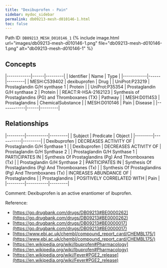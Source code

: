 ```yaml
---
title: "Dexibuprofen - Pain"
sidebar: mydoc_sidebar
permalink: db09213-mesh-d010146-1.html
toc: false 
---
```



Path ID: `DB09213_MESH_D010146_1`
{% include image.html url="images/db09213-mesh-d010146-1.png" file="db09213-mesh-d010146-1.png" alt="db09213-mesh-d010146-1" %}

## Concepts

|------------|------|---------|
| Identifier | Name | Type    |
|------------|------|---------|
| MESH:C539402 | dexibuprofen | Drug |
| UniProt:P23219 | Prostaglandin G/H synthase 1 | Protein |
| UniProt:P35354 | Prostaglandin G/H synthase 2 | Protein |
| REACT:R-HSA-2162123 | Synthesis of Prostaglandins (PG) and Thromboxanes (TX) | Pathway |
| MESH:D011453 | Prostaglandins | ChemicalSubstance |
| MESH:D010146 | Pain | Disease |
|------------|------|---------|

## Relationships

|---------|-----------|---------|
| Subject | Predicate | Object  |
|---------|-----------|---------|
| Dexibuprofen | DECREASES ACTIVITY OF | Prostaglandin G/H Synthase 1 |
| Dexibuprofen | DECREASES ACTIVITY OF | Prostaglandin G/H Synthase 2 |
| Prostaglandin G/H Synthase 1 | PARTICIPATES IN | Synthesis Of Prostaglandins (Pg) And Thromboxanes (Tx) |
| Prostaglandin G/H Synthase 2 | PARTICIPATES IN | Synthesis Of Prostaglandins (Pg) And Thromboxanes (Tx) |
| Synthesis Of Prostaglandins (Pg) And Thromboxanes (Tx) | INCREASES ABUNDANCE OF | Prostaglandins |
| Prostaglandins | POSITIVELY CORRELATED WITH | Pain |
|---------|-----------|---------|

Comment: Dexibuprofen is an active enantiomer of ibuprofen.

Reference: 
  - [https://go.drugbank.com/drugs/DB09213#BE0000262](https://go.drugbank.com/drugs/DB09213#BE0000262)
  - [https://go.drugbank.com/drugs/DB09213#BE0000017](https://go.drugbank.com/drugs/DB09213#BE0000017)
  - [https://www.ebi.ac.uk/chembl/compound_report_card/CHEMBL175/](https://www.ebi.ac.uk/chembl/compound_report_card/CHEMBL175/)
  - [https://en.wikipedia.org/wiki/Ibuprofen#Pharmacology](https://en.wikipedia.org/wiki/Ibuprofen#Pharmacology)
  - [https://en.wikipedia.org/wiki/Fever#PGE2_release](https://en.wikipedia.org/wiki/Fever#PGE2_release)
